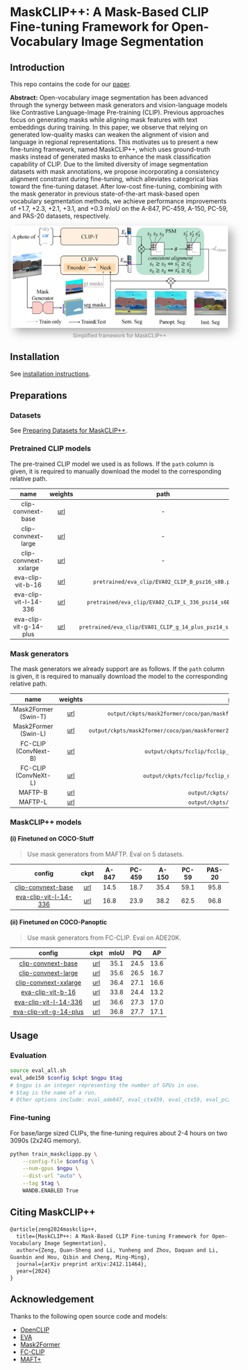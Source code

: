 # MaskCLIP++: A Mask-Based CLIP Fine-tuning Framework for Open-Vocabulary Image Segmentation

## Introduction

This repo contains the code for our [paper](https://arxiv.org/abs/2412.11464).

**Abstract:** Open-vocabulary image segmentation has been advanced through the synergy between mask generators and vision-language models like Contrastive Language-Image Pre-training (CLIP). Previous approaches focus on generating masks while aligning mask features with text embeddings during training. In this paper, we observe that relying on generated low-quality masks can weaken the alignment of vision and language in regional representations. This motivates us to present a new fine-tuning framework, named MaskCLIP++, which uses ground-truth masks instead of generated masks to enhance the mask classification capability of CLIP. Due to the limited diversity of image segmentation datasets with mask annotations, we propose incorporating a consistency alignment constraint during fine-tuning, which alleviates categorical bias toward the fine-tuning dataset. After low-cost fine-tuning, combining with the mask generator in previous state-of-the-art mask-based open vocabulary segmentation methods, we achieve performance improvements of +1.7, +2.3, +2.1, +3.1, and +0.3 mIoU on the A-847, PC-459, A-150, PC-59, and PAS-20 datasets, respectively.

<div style="display: flex; justify-content: center; align-items: center; flex-direction: column; text-align: center; position: relative;">
  <img src="assets/framework.png" alt="Image" style="box-shadow: 10px 10px 20px rgba(0, 0, 0, 0.3); width: 100%; max-width: 500px;">
  <div style="font-size: 12px; color: gray; margin-top: 10px;">Simplified framework for MaskCLIP++</div>
</div>





## Installation

See [installation instructions](INSTALL.md).

## Preparations

### Datasets

See [Preparing Datasets for MaskCLIP++](datasets/README.md).

### Pretrained CLIP models

The pre-trained CLIP model we used is as follows. If the `path` column is given, it is required to manually download the model to the corresponding relative path.

|         name          |                                                weights                                       |     path      |
|:---------------------:|:--------------------------------------------------------------------------------------------:|:-------------:|
| clip-convnext-base    | [url](https://huggingface.co/laion/CLIP-convnext_base_w_320-laion_aesthetic-s13B-b82K-augreg) |      -        |
| clip-convnext-large   | [url](https://huggingface.co/laion/CLIP-convnext_large_d_320.laion2B-s29B-b131K-ft-soup)      |      -        |
| clip-convnext-xxlarge | [url](https://huggingface.co/laion/CLIP-convnext_xxlarge-laion2B-s34B-b82K-augreg-soup)       |      -        |
| eva-clip-vit-b-16     | [url](https://huggingface.co/QuanSun/EVA-CLIP/blob/main/EVA02_CLIP_B_psz16_s8B.pt)            |`pretrained/eva_clip/EVA02_CLIP_B_psz16_s8B.pt`       |
| eva-clip-vit-l-14-336 | [url](https://huggingface.co/QuanSun/EVA-CLIP/blob/main/EVA02_CLIP_L_336_psz14_s6B.pt)        |`pretrained/eva_clip/EVA02_CLIP_L_336_psz14_s6B.pt`   |
| eva-clip-vit-g-14-plus| [url](https://huggingface.co/QuanSun/EVA-CLIP/blob/main/EVA01_CLIP_g_14_plus_psz14_s11B.pt)   |`pretrained/eva_clip/EVA01_CLIP_g_14_plus_psz14_s11B.pt` |


### Mask generators

The mask generators we already support are as follows. If the `path` column is given, it is required to manually download the model to the corresponding relative path.

| name | weights |  path |
|:----:|:-------:|:-----:|
| Mask2Former (Swin-T) | [url](https://dl.fbaipublicfiles.com/maskformer/mask2former/coco/panoptic/maskformer2_swin_tiny_bs16_50ep/model_final_9fd0ae.pkl) | `output/ckpts/mask2former/coco/pan/maskformer2_swin_tiny_bs16_50ep_final_9fd0ae.pkl` |
| Mask2Former (Swin-L) | [url](https://dl.fbaipublicfiles.com/maskformer/mask2former/coco/panoptic/maskformer2_swin_large_IN21k_384_bs16_100ep/model_final_f07440.pkl) | `output/ckpts/mask2former/coco/pan/maskformer2_swin_large_IN21k_384_bs16_100ep_final_f07440.pkl` |
| FC-CLIP (ConvNext-B) | [url](https://drive.google.com/file/d/1fSFPPTwxF-ekMxAmIo01ssdbC79wwwml/view?usp=drive_link) | `output/ckpts/fcclip/fcclip_coco-pan_clip-convnext-base.pth`  |
| FC-CLIP (ConvNeXt-L) | [url](https://drive.google.com/file/d/1-91PIns86vyNaL3CzMmDD39zKGnPMtvj/view?usp=sharing) | `output/ckpts/fcclip/fcclip_coco-pan_clip-convnext-large.pth` |
| MAFTP-B              | [url](https://drive.google.com/file/d/1BeEeKOnWWIWIH-QWK_zLhAPUzCOnHuFG/view?usp=sharing) | `output/ckpts/maftp/maftp_b.pth` |
| MAFTP-L              | [url](https://drive.google.com/file/d/1EQo5guVuKkSSZj4bv0FQN_4X9h_Rwfe5/view?usp=sharing) | `output/ckpts/maftp/maftp_l.pth` |


### MaskCLIP++ models

#### (i) Finetuned on COCO-Stuff

> Use mask generators from MAFTP. Eval on 5 datasets.

| config | ckpt | A-847 | PC-459 | A-150 | PC-59 | PAS-20 |
|:------:|:------:|:------:|:------:|:------:|:------:|:------:|
| [clip-convnext-base](configs/coco-stuff/clip-convnext-base/maft-b/maskclippp_coco-stuff_clip-convnext-base_maft-b_ens.yaml) | [url](https://drive.google.com/file/d/1SekxdQPCMXLaAd8mM0P20DbHKhtIYL3u/view?usp=drive_link) | 14.5 | 18.7 | 35.4 | 59.1 | 95.8 |
| [eva-clip-vit-l-14-336](configs/coco-stuff/eva-clip-vit-l-14-336/maft-l/maskclippp_coco-stuff_eva-clip-vit-l-14-336_wtext_maft-l_ens.yaml) | [url](https://drive.google.com/file/d/1I5SiU5S-BjgoGU73ndocg-e2jo80mP1n/view?usp=drive_link) | 16.8 | 23.9 | 38.2 | 62.5 | 96.8 |

#### (ii) Finetuned on COCO-Panoptic

> Use mask generators from FC-CLIP. Eval on ADE20K.

| config | ckpt | mIoU | PQ | AP |
|:---:|:---:|:---:|:---:|:---:|
| [clip-convnext-base](configs/coco-pan/clip-convnext-base/fcclip-b/maskclippp_coco-pan_clip-convnext-base_fcclip-b.yaml)  | [url](https://drive.google.com/file/d/1lxlnxVICytERs1FsY5N7LdaoYDyenA1o/view?usp=drive_link) | 35.1 | 24.5 | 13.6 |
| [clip-convnext-large](configs/coco-pan/clip-convnext-large/fcclip-l/maskclippp_coco-pan_clip-convnext-large_fcclip-l.yaml) | [url](https://drive.google.com/file/d/1XMW3L2dOtlDQapydtoqTfzFVW-VZqcoX/view?usp=drive_link) | 35.6 | 26.5 | 16.7 |
| [clip-convnext-xxlarge](configs/coco-pan/clip-convnext-xxlarge/fcclip-l/maskclippp_coco-pan_clip-convnext-xxlarge_fcclip-l.yaml) | [url](https://drive.google.com/file/d/1LjVW7CNkvyFzxOW4rbgax1kmWY1lQ3f3/view?usp=drive_link) | 36.4 | 27.1 | 16.6 | 
| [eva-clip-vit-b-16](configs/coco-pan/eva-clip-vit-b-16/fcclip-b/maskclippp_coco-pan_eva-clip-vit-b-16_fcclip-b.yaml) | [url](https://drive.google.com/file/d/11n8VRcfaTsb7s7I3i7dlvq3Jy4GSgDr2/view?usp=drive_link) | 33.8 | 24.4 | 13.2 |
| [eva-clip-vit-l-14-336](configs/coco-pan/eva-clip-vit-l-14-336/fcclip-l/maskclippp_coco-pan_eva-clip-vit-l-14-336_fcclip-l.yaml) | [url](https://drive.google.com/file/d/1xMlDmgiVuShx-KWzLzOB-0_qvawIAa9m/view?usp=drive_link) | 36.6 | 27.3 | 17.0 |
| [eva-clip-vit-g-14-plus](configs/coco-pan/eva-clip-vit-g-14-plus/fcclip-l/maskclippp_coco-pan_eva-clip-vit-g-14-plus_fcclip-l.yaml) | [url](https://drive.google.com/file/d/1hCj0eZdTKbt5DusULFGBk3Bk8bxUGGm-/view?usp=drive_link) | 36.8 | 27.7 | 17.1 |

## Usage

### Evaluation

```bash
source eval_all.sh
eval_ade150 $config $ckpt $ngpu $tag
# $ngpu is an integer representing the number of GPUs in use.
# $tag is the name of a run.
# Other options include: eval_ade847, eval_ctx459, eval_ctx59, eval_pc20
```

### Fine-tuning

For base/large sized CLIPs, the fine-tuning requires about 2-4 hours on two 3090s (2x24G memory).

```bash
python train_maskclippp.py \
    --config-file $config \
    --num-gpus $ngpu \
    --dist-url "auto" \
    --tag $tag \
    WANDB.ENABLED True
```

## Citing MaskCLIP++
```
@article{zeng2024maskclip++,
  title={MaskCLIP++: A Mask-Based CLIP Fine-tuning Framework for Open-Vocabulary Image Segmentation},
  author={Zeng, Quan-Sheng and Li, Yunheng and Zhou, Daquan and Li, Guanbin and Hou, Qibin and Cheng, Ming-Ming},
  journal={arXiv preprint arXiv:2412.11464},
  year={2024}
}
```


## Acknowledgement

Thanks to the following open source code and models:

- [OpenCLIP](https://github.com/mlfoundations/open_clip)
- [EVA](https://github.com/baaivision/EVA)
- [Mask2Former](https://github.com/facebookresearch/Mask2Former)
- [FC-CLIP](https://github.com/bytedance/fc-clip)
- [MAFT+](https://github.com/jiaosiyu1999/MAFT-Plus)
